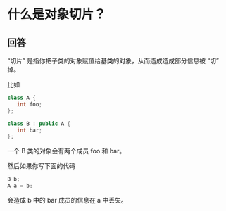 # 什么是对象切片？

## 回答

“切片” 是指你把子类的对象赋值给基类的对象，从而造成造成部分信息被 “切” 掉。

比如

```C++
class A {
   int foo;
};

class B : public A {
   int bar;
};
```

一个 B 类的对象会有两个成员 foo 和 bar。

然后如果你写下面的代码

```C++
B b;
A a = b;
```

会造成 b 中的 bar 成员的信息在 a 中丢失。
